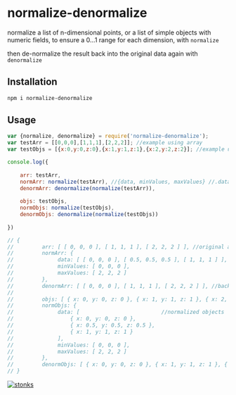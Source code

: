 # normalize-denormalize

normalize a list of n-dimensional points, or a list of simple objects with numeric fields, to ensure a 0...1 range for each dimension, with `normalize`

then de-normalize the result back into the original data again with `denormalize`

## Installation

```sh
npm i normalize-denormalize
```

## Usage 

```javascript
var {normalize, denormalize} = require('normalize-denormalize');
var testArr = [[0,0,0],[1,1,1],[2,2,2]]; //example using array
var testObjs = [{x:0,y:0,z:0},{x:1,y:1,z:1},{x:2,y:2,z:2}]; //example using simple objects with fields [simple objects only -- nested objects/fields etc will not work]

console.log({
    
    arr: testArr,
    normArr: normalize(testArr), //{data, minValues, maxValues} //.data is the normalized result ; minValues[i] and maxValues[i] gives the range of the ith dimension
    denormArr: denormalize(normalize(testArr)),
    
    objs: testObjs,
    normObjs: normalize(testObjs),
    denormObjs: denormalize(normalize(testObjs))
    
})

// {
//         arr: [ [ 0, 0, 0 ], [ 1, 1, 1 ], [ 2, 2, 2 ] ], //original array 
//         normArr: {
//              data: [ [ 0, 0, 0 ], [ 0.5, 0.5, 0.5 ], [ 1, 1, 1 ] ], //normalized array 
//              minValues: [ 0, 0, 0 ],
//              maxValues: [ 2, 2, 2 ]
//         },
//         denormArr: [ [ 0, 0, 0 ], [ 1, 1, 1 ], [ 2, 2, 2 ] ], //back to original array 
//
//         objs: [ { x: 0, y: 0, z: 0 }, { x: 1, y: 1, z: 1 }, { x: 2, y: 2, z: 2 } ], //original objs 
//         normObjs: {
//              data: [                          //normalized objects 
//                  { x: 0, y: 0, z: 0 },
//                  { x: 0.5, y: 0.5, z: 0.5 },
//                  { x: 1, y: 1, z: 1 }
//              ],
//              minValues: [ 0, 0, 0 ],
//              maxValues: [ 2, 2, 2 ]
//         },
//         denormObjs: [ { x: 0, y: 0, z: 0 }, { x: 1, y: 1, z: 1 }, { x: 2, y: 2, z: 2 } ] //back to original objects
// }
```

[![stonks](https://i.imgur.com/UpDxbfe.png)](https://www.npmjs.com/~stonkpunk)



